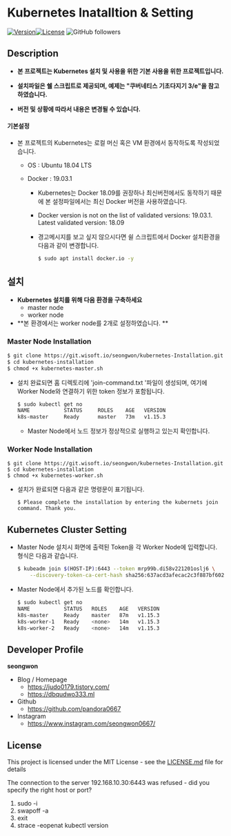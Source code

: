 # Kubernetes Inatalltion & Setting 

[![Version](https://img.shields.io/badge/version-2019.08.28-red.svg)![License](https://img.shields.io/github/license/mashape/apistatus.svg)](./LICENSE) ![GitHub followers](https://img.shields.io/github/followers/pandora0667?style=social)



## Description

* **본 프로젝트는 Kubernetes 설치 및 사용을 위한 기본 사용을 위한 프로젝트입니다.**

* **설치파일은 쉘 스크립트로 제공되며, 예제는 "쿠버네티스 기초다지기 3/e"을 참고하였습니다.**

* **버전 및 상황에 따라서 내용은 변경될 수 있습니다.**

   

#### 기본설정 

* 본 프로젝트의 Kubernetes는 로컬 머신 혹은 VM 환경에서 동작하도록 작성되었습니다.

  * OS : Ubuntu 18.04 LTS 

  * Docker : 19.03.1

    * Kubernetes는 Docker 18.09를 권장하나 최신버전에서도 동작하기 때문에 본 설정파일에서는 최신 Docker 버전을 사용하였습니다. 

    * Docker version is not on the list of validated versions: 19.03.1. Latest validated version: 18.09

    * 경고메시지를 보고 싶지 않으시다면 쉴 스크립트에서 Docker 설치환경을 다음과 같이 변경합니다. 

      ```bash
      $ sudo apt install docker.io -y
      ```

      

## 설치

* **Kubernetes 설치를 위해 다음 환경을 구축하세요**
  * master node 
  * worker node 
* **본 환경에서는 worker node를 2개로 설정하였습니다. **



### Master Node Installation 

```bash
$ git clone https://git.wisoft.io/seongwon/kubernetes-Installation.git
$ cd kubernetes-installation
$ chmod +x kubernetes-master.sh
```

* 설치 완료되면 홈 디렉토리에 'join-command.txt '파일이 생성되며, 여기에 Worker Node와 연결하기 위한 token 정보가 포함됩니다. 

  ```bash
  $ sudo kubectl get no
  NAME           STATUS     ROLES    AGE   VERSION
  k8s-master     Ready      master   73m   v1.15.3
  ```

  * Master Node에서 노드 정보가 정상적으로 실행하고 있는지 확인합니다. 



### Worker Node Installation

```shell
$ git clone https://git.wisoft.io/seongwon/kubernetes-Installation.git
$ cd kubernetes-installation
$ chmod +x kubernetes-worker.sh
```

- 설치가 완료되면 다음과 같은 명령문이 표기됩니다. 

  ```shell
  $ Please complete the installation by entering the kubernets join command. Thank you.
  ```



## Kubernetes Cluster Setting 

* Master Node 설치시 화면에 출력된 Token을 각 Worker Node에 입력합니다. 형식은 다음과 같습니다. 

  ```bash
  $ kubeadm join $(HOST-IP):6443 --token mrp99b.di58v221201oslj6 \
      --discovery-token-ca-cert-hash sha256:637acd3afecac2c3f887bf602783e0f4344fb51a38544d07972ccd58ad0f6faf
  ```

* Master Node에서 추가된 노드를 확인합니다. 

  ```bash
  $ sudo kubectl get no
  NAME           STATUS   ROLES    AGE   VERSION
  k8s-master     Ready    master   87m   v1.15.3
  k8s-worker-1   Ready    <none>   14m   v1.15.3
  k8s-worker-2   Ready    <none>   14m   v1.15.3
  ```



## Developer Profile

 **seongwon**

- Blog / Homepage 
  -  https://judo0179.tistory.com/
  - https://dbqudwo333.ml
- Github 
  -  https://github.com/pandora0667
- Instagram 
  - https://www.instagram.com/seongwon0667/



## License

This project is licensed under the MIT License - see the [LICENSE.md](https://git.wisoft.io/seongwon/kubernetes-installation/blob/master/LICENSE) file for details















The connection to the server 192.168.10.30:6443 was refused - did you specify the right host or port?

1. sudo -i
2. swapoff -a
3. exit
4. strace -eopenat kubectl version





